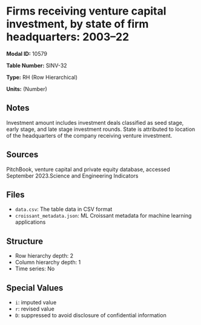 # Firms receiving venture capital investment, by state of firm headquarters: 2003–22

**Modal ID:** 10579

**Table Number:** SINV-32

**Type:** RH (Row Hierarchical)

**Units:** (Number)

## Notes

Investment amount includes investment deals classified as seed stage, early stage, and late stage investment rounds. State is attributed to location of the headquarters of the company receiving venture investment.

## Sources

PitchBook, venture capital and private equity database, accessed September 2023.Science and Engineering Indicators

## Files

- `data.csv`: The table data in CSV format
- `croissant_metadata.json`: ML Croissant metadata for machine learning applications

## Structure

- Row hierarchy depth: 2
- Column hierarchy depth: 1
- Time series: No

## Special Values

- `i`: imputed value
- `r`: revised value
- `D`: suppressed to avoid disclosure of confidential information
